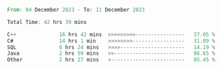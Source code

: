 <!--<div align=center><img src="https://leetcard.jacoblin.cool/CalvinWan0101"></div>-->

<!--START_SECTION:waka-->

```rust
From: 04 December 2023 - To: 11 December 2023

Total Time: 42 hrs 39 mins

C++              16 hrs 42 mins  >>>>>>>>>----------------   37.05 %
C#               14 hrs 1 min    >>>>>>>>-----------------   31.09 %
SQL              6 hrs 24 mins   >>>>---------------------   14.19 %
Java             2 hrs 59 mins   >>-----------------------   06.65 %
Other            2 hrs 27 mins   >------------------------   05.45 %
```

<!--END_SECTION:waka-->
